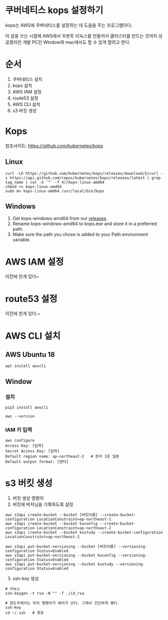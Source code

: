 # 쿠버네티스 kops 설정하기

kops는 AWS에 쿠버네티스를 설정하는 데 도움을 주는 프로그램이다.

이 글을 쓰는 시점에 AWS에서 우분투 리눅스를 만들어서 클러스터를 만드는 것까지 성공했지만 개발 PC인 Window와 mac에서도 할 수 있게 할려고 한다.

# 순서

1. 쿠버네티스 설치
2. kops 설치
3. AWS IAM 설정
4. route53 설정
5. AWS CLI 설치
6. s3 버킷 생성



# Kops

참조사이트: https://github.com/kubernetes/kops

## Linux

```shell
curl -LO https://github.com/kubernetes/kops/releases/download/$(curl -s https://api.github.com/repos/kubernetes/kops/releases/latest | grep tag_name | cut -d '"' -f 4)/kops-linux-amd64
chmod +x kops-linux-amd64
sudo mv kops-linux-amd64 /usr/local/bin/kops
```

## Windows

1. Get kops-windows-amd64 from our [releases](https://github.com/kubernetes/kops/releases/tag/v1.16.0).
2. Rename kops-windows-amd64 to kops.exe and store it in a preferred path.
3. Make sure the path you chose is added to your Path environment variable.

# AWS IAM 설정

이전에 한게 있다~

# route53 설정

이전에 한게 있다.~

# AWS CLI 설치

## AWS Ubuntu 18

```shell
apt install awscli
```

## Window

### 설치

```shell
pip3 install awscli

aws --version
```

### IAM 키 입력

```shell
aws configure
Access Key: [입력]
Secret Access Key: [입력]
Default region name: ap-northeast-2   # 한국 1은 일본
Default output format: [엔터]
```

# s3 버킷 생성

1. 버킷 생성 명령어
2. 버킷에 버저닝을 기록하도록 설정

```
aws s3api create-bucket --bucket [버킷이름] --create-bucket-configuration LocationConstraint=ap-northeast-1
aws s3api create-bucket --bucket kuconfig --create-bucket-configuration LocationConstraint=ap-northeast-2
aws s3api create-bucket --bucket kustudy --create-bucket-configuration LocationConstraint=ap-northeast-2

aws s3api put-bucket-versioning --bucket [버킷이름] --versioning-configuration Status=Enabled
aws s3api put-bucket-versioning --bucket kuconfig --versioning-configuration Status=Enabled
aws s3api put-bucket-versioning --bucket kustudy --versioning-configuration Status=Enabled
```

3. ssh-key 생성

```
# 리눅스
ssh-keygen -t rsa -N "" -f ./id_rsa

# 윈도우에서는 위의 명령어가 에러가 난다. 그래서 간단하게 했다.
ssh-key
cd ~/.ssh   # 경로
```